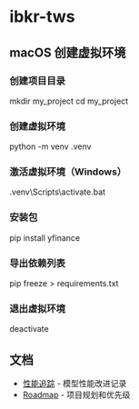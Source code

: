 # ibkr-tws

## macOS 创建虚拟环境
### 创建项目目录
mkdir my_project
cd my_project

### 创建虚拟环境
python -m venv .venv

### 激活虚拟环境（Windows）
.venv\Scripts\activate.bat

### 安装包
pip install yfinance

### 导出依赖列表
pip freeze > requirements.txt

### 退出虚拟环境
deactivate

## 文档
- [性能追踪](docs/PERFORMANCE.md) - 模型性能改进记录
- [Roadmap](docs/ROADMAP.md) - 项目规划和优先级